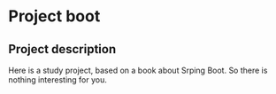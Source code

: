 # Project boot

## Project description
Here is a study project, based on a book about Srping Boot. So there is nothing interesting for you. 